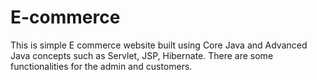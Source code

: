 # E-commerce
This is simple E commerce website built using Core Java and Advanced Java concepts such as Servlet, JSP, Hibernate.  There are some functionalities for the  admin and customers.
